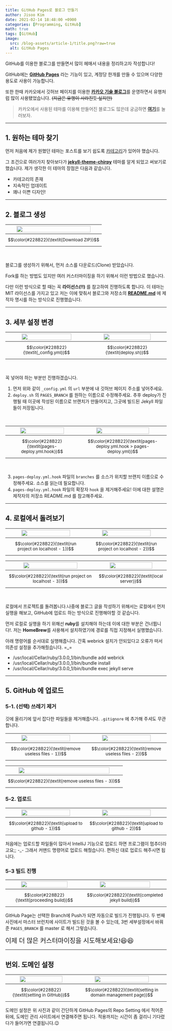 ```yaml
---
title: GitHub Pages로 블로그 만들기
author: Jisoo Kim
date: 2021-02-14 18:48:00 +0900
categories: [Programming, GitHub]
math: true
tags: [GitHub]
image:
  src: /blog-assets/article-1/title.png?raw=true
  alt: GitHub Pages
---
```


GitHub를 이용한 블로그를 만들면서 많이 헤매서 내용을 정리하고자 작성합니다!

GitHub에는 [__GitHub Pages__](https://pages.github.com/) 라는 기능이 있고, 계정당 한개를 만들 수 있으며 다양한 용도로 사용이 가능합니다.

또한 한때 카카오에서 깃허브 페이지를 이용한 [__카카오 기술 블로그__](https://kakao.github.io/)를 운영하면서 유행처럼 많이 사용됐었습니다.
~~(지금은 유행이 사라진듯 싶지만)~~

> 카카오에서 사용된 테마를 이용해 만들어진 블로그도 많은데 궁금하면 [__여기__](https://nurilab.github.io/)를 눌러보자.

***


## 1. 원하는 테마 찾기

먼저 처음에 제가 원했던 테마는 포스트를 보기 쉽도록 <u>카테고리</u>가 있어야 했습니다.

그 조건으로 여러가지 찾아보다가 [__jekyll-theme-chirpy__](https://github.com/cotes2020/jekyll-theme-chirpy) 테마를 알게 되었고 써보기로 했습니다. 제가 생각한 이 테마의 장점은 다음과 같습니다.

- 카테고리의 존재
- 지속적인 업데이트
- 꽤나 이쁜 디자인!

***


## 2. 블로그 생성

|<img src="/blog-assets/article-1/1.png?raw=true" width="90%"/>|
|:--:|
|<small>$$\color{#228B22}{\textit{Download ZIP}}$$</small>|

<br>

블로그를 생성하기 위해서, 먼저 소스를 다운로드(Clone) 받았습니다.

Fork를 하는 방법도 있지만 여러 커스터마이징을 하기 위해서 이런 방법으로 했습니다.

다만 이런 방식으로 할 때는 꼭 __라이선스(!!)__ 를 참고하여 진행하도록 합니다. 이 테마는 MIT 라이선스를 가지고 있고 저는 이에 맞춰서 블로그와 저장소의 [**README.md**](https://github.com/estrogenic/estrogenic.github.io/blob/master/README.md) 에 제작자 명시를 하는 방식으로 진행했습니다.

***


## 3. 세부 설정 변경

|<img src="/blog-assets/article-1/2-1.png?raw=true" width="80%"/>|<img src="/blog-assets/article-1/2-2.png?raw=true" width="80%"/>|
|:--:|:--:|
|<small>$$\color{#228B22}{\textit{_config.yml}}$$</small>|<small>$$\color{#228B22}{\textit{deploy.sh}}$$</small>|

<br>

꼭 넣어야 하는 부분만 진행하겠습니다.

1. 먼저 위와 같이 `_config.yml` 의 `url` 부분에 내 깃허브 페이지 주소를 넣어주세요.
2. `deploy.sh` 의 `PAGES_BRANCH` 를 원하는 이름으로 수정해주세요. 추후 deploy가 진행될 때 이곳에 작성된 이름으로 브랜치가 만들어지고, 그곳에 빌드된 Jekyll 파일들이 저장됩니다.

<br>

|<img src="/blog-assets/article-1/2-3.png?raw=true" width="80%"/>|<img src="/blog-assets/article-1/2-4.png?raw=true" width="80%"/>|
|:--:|:--:|
|<small>$$\color{#228B22}{\textit{pages-deploy.yml.hook}}$$</small>|<small>$$\color{#228B22}{\textit{pages-deploy.yml.hook > pages-deploy.yml}}$$</small>|

<br>

3. `pages-deploy.yml.hook` 파일의 `branches` 를 소스가 위치할 브랜치 이름으로 수정해주세요. 소스를 읽는데 필요합니다.
4. `pages-deploy.yml.hook` 파일의 확장자 `hook` 을 제거해주세요! 이에 대한 설명은 제작자의 저장소 README.md 를 참고해주세요.

***


## 4. 로컬에서 돌려보기

|<img src="/blog-assets/article-1/3-1.png?raw=true" width="80%"/>|<img src="/blog-assets/article-1/3-2.png?raw=true" width="80%"/>|
|:--:|:--:|
|<small>$$\color{#228B22}{\textit{run project on localhost - 1}}$$</small>|<small>$$\color{#228B22}{\textit{run project on localhost - 2}}$$</small>|


|<img src="/blog-assets/article-1/3-3.png?raw=true" width="80%"/>|<img src="/blog-assets/article-1/3-4.png?raw=true" width="80%"/>|
|:--:|:--:|
|<small>$$\color{#228B22}{\textit{run project on localhost - 3}}$$</small>|<small>$$\color{#228B22}{\textit{local server}}$$</small>|

<br>

로컬에서 프로젝트를 돌려봅니다.나중에 블로그 글을 작성하기 위해서는 로컬에서 먼저 실행을 해보고, GitHub에 업로드 하는 방식으로 진행해야할 것 같습니다.

먼저 로컬로 실행을 하기 위해선 **ruby**를 설치해야 하는데 이에 대한 부분은 건너뜁니다!.
저는 **HomeBrew**를 사용해서 설치하였기에 경로를 직접 지정해서 실행했습니다.

아래 명령어를 순서대로 실행해줍니다.
간혹 webrick 설치가 안되있다고 오류가 떠서 의존성 설정을 추가해줬습니다. =_=

* /usr/local/Cellar/ruby/3.0.0_1/bin/bundle add webrick
* /usr/local/Cellar/ruby/3.0.0_1/bin/bundle install
* /usr/local/Cellar/ruby/3.0.0_1/bin/bundle exec jekyll serve

***


## 5. GitHub 에 업로드

### 5-1. (선택) 쓰레기 제거

깃에 올리기에 앞서 잡다한 파일들을 제거해줍니다. `.gitignore` 에 추가해 주셔도 무관합니다.

|<img src="/blog-assets/article-1/4-1.png?raw=true" width="80%"/>|<img src="/blog-assets/article-1/4-2.png?raw=true" width="80%"/>|
|:--:|:--:|
|<small>$$\color{#228B22}{\textit{remove useless files - 1}}$$</small>|<small>$$\color{#228B22}{\textit{remove useless files - 2}}$$</small>|


|<img src="/blog-assets/article-1/4-3.png?raw=true" width="90%"/>|
|:--:|
|<small>$$\color{#228B22}{\textit{remove useless files - 3}}$$</small>|

### 5-2. 업로드

|<img src="/blog-assets/article-1/5-1.png?raw=true" width="80%"/>|<img src="/blog-assets/article-1/5-2.png?raw=true" width="80%"/>|
|:--:|:--:|
|<small>$$\color{#228B22}{\textit{upload to github - 1}}$$</small>|<small>$$\color{#228B22}{\textit{upload to github - 2}}$$</small>|

처음에는 업로드할 파일들이 많아서 IntelliJ 기능으로 업로드 하면 프로그램이 멈추더라고요;; -_-
그래서 커맨드 명령어로 업로드 해줬습니다. 편하신 대로 업로드 해주시면 됩니다.

### 5-3 빌드 진행

|<img src="/blog-assets/article-1/6-1.png?raw=true" width="80%"/>|<img src="/blog-assets/article-1/6-2.png?raw=true" width="80%"/>|
|:--:|:--:|
|<small>$$\color{#228B22}{\textit{proceeding build}}$$</small>|<small>$$\color{#228B22}{\textit{completed jekyll build}}$$</small>|

GitHub Page는 선택한 Branch에 Push가 되면 자동으로 빌드가 진행됩니다.
두 번째 사진에서 마스터 브런치에 사이트가 빌드된 것을 볼 수 있는데, 3번 세부설정에서 바꿔준 `PAGES_BRANCH` 를 master 로 해서 그렇습니다.

<span style="font-size:20px;">
    이제 더 많은 커스터마이징을 시도해보세요!😆😆
</span>

***


## 번외. 도메인 설정

|<img src="/blog-assets/article-1/7-1.png?raw=true" width="80%"/>|<img src="/blog-assets/article-1/7-2.png?raw=true" width="80%"/>|
|:--:|:--:|
|<small>$$\color{#228B22}{\textit{setting in GitHub}}$$</small>|<small>$$\color{#228B22}{\textit{setting in domain management page}}$$</small>|

도메인 설정은 위 사진과 같이 간단하게 GitHub Pages의 Repo Setting 에서 적어준 뒤에, 도메인 관리 사이트에서 연결해주면 됩니다. 적용까지는 시간이 좀 걸리니 기다렸다가 들어가면 연결됩니다.😉

